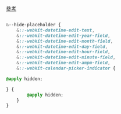 
 [參考](https://stackoverflow.com/questions/28686288/remove-default-text-placeholder-present-in-html5-input-element-of-type-date)

```CSS

&--hide-placeholder {
	&::-webkit-datetime-edit-text,
	&::-webkit-datetime-edit-year-field,
	&::-webkit-datetime-edit-month-field,
	&::-webkit-datetime-edit-day-field,
	&::-webkit-datetime-edit-hour-field,
	&::-webkit-datetime-edit-minute-field,
	&::-webkit-datetime-edit-ampm-field,
	&::-webkit-calendar-picker-indicator {

@apply hidden;

} {
		@apply hidden;
	}
}
```